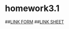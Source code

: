# homework3.1
##[LINK FORM](https://docs.google.com/forms/d/1uq78UAXiND-0pEq2jwPYTOiQ5ccTaNHFTUbFFFzmrMA/viewform?edit_requested=true)
##[LINK SHEET](https://docs.google.com/spreadsheets/d/1F4PRF7F1I6QwMx7LLlW0CcSNTZy-7nfYkB4NYdnl5Q8)
